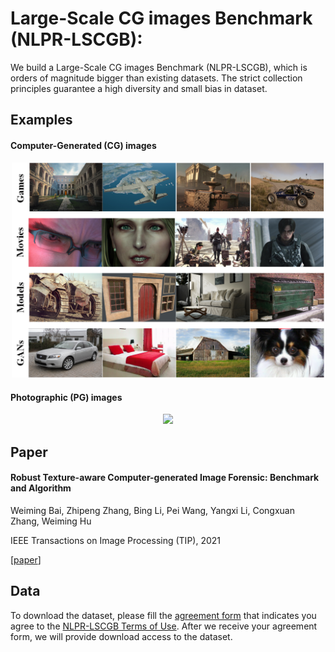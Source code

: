 # Large-Scale CG images Benchmark (NLPR-LSCGB):

We build a Large-Scale CG images Benchmark (NLPR-LSCGB), which is orders of magnitude bigger than existing datasets. The strict collection principles guarantee a high diversity and small bias in dataset.

## Examples

#### Computer-Generated (CG) images

<p align="center">
<img src="figs/CG_examples.png" width="500">
</p>

#### Photographic (PG) images

<p align="center">
<img src="figs/NI_examples.png" width="500">
</p>

## Paper

#### Robust Texture-aware Computer-generated Image Forensic: Benchmark and Algorithm

Weiming Bai, Zhipeng Zhang, Bing Li, Pei Wang, Yangxi Li, Congxuan Zhang, Weiming Hu

IEEE Transactions on Image Processing (TIP), 2021

[[paper](https://ieeexplore.ieee.org/document/9559870)]

## Data

To download the dataset, please fill the [agreement form](https://docs.google.com/forms/d/e/1FAIpQLSeHbLQ-Mtzl42Yb5wIJ0IQfbW0X7HqC3nsCogFWmjAglarmNA/viewform) that indicates you agree to the [NLPR-LSCGB Terms of Use](https://drive.google.com/file/d/1PsBQzoY7oh0q7bdGlqhqDyHc8M6w7tNE/view?usp=sharing). After we receive your agreement form, we will provide download access to the dataset.
